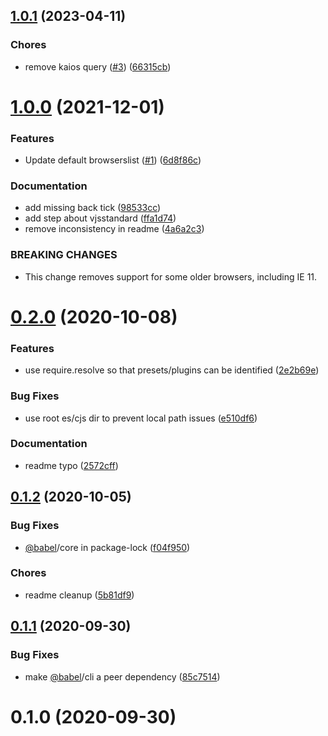 <a name="1.0.1"></a>
## [1.0.1](https://github.com/videojs/babel-config/compare/v1.0.0...v1.0.1) (2023-04-11)

### Chores

* remove kaios query ([#3](https://github.com/videojs/babel-config/issues/3)) ([66315cb](https://github.com/videojs/babel-config/commit/66315cb))

<a name="1.0.0"></a>
# [1.0.0](https://github.com/videojs/babel-config/compare/v0.2.0...v1.0.0) (2021-12-01)

### Features

* Update default browserslist ([#1](https://github.com/videojs/babel-config/issues/1)) ([6d8f86c](https://github.com/videojs/babel-config/commit/6d8f86c))

### Documentation

* add missing back tick ([98533cc](https://github.com/videojs/babel-config/commit/98533cc))
* add step about vjsstandard ([ffa1d74](https://github.com/videojs/babel-config/commit/ffa1d74))
* remove inconsistency in readme ([4a6a2c3](https://github.com/videojs/babel-config/commit/4a6a2c3))


### BREAKING CHANGES

* This change removes support for some older browsers, including IE 11.

<a name="0.2.0"></a>
# [0.2.0](https://github.com/videojs/babel-config/compare/v0.1.2...v0.2.0) (2020-10-08)

### Features

* use require.resolve so that presets/plugins can be identified ([2e2b69e](https://github.com/videojs/babel-config/commit/2e2b69e))

### Bug Fixes

* use root es/cjs dir to prevent local path issues ([e510df6](https://github.com/videojs/babel-config/commit/e510df6))

### Documentation

* readme typo ([2572cff](https://github.com/videojs/babel-config/commit/2572cff))

<a name="0.1.2"></a>
## [0.1.2](https://github.com/videojs/babel-config/compare/v0.1.1...v0.1.2) (2020-10-05)

### Bug Fixes

* [@babel](https://github.com/babel)/core in package-lock ([f04f950](https://github.com/videojs/babel-config/commit/f04f950))

### Chores

* readme cleanup ([5b81df9](https://github.com/videojs/babel-config/commit/5b81df9))

<a name="0.1.1"></a>
## [0.1.1](https://github.com/videojs/babel-config/compare/v0.1.0...v0.1.1) (2020-09-30)

### Bug Fixes

* make [@babel](https://github.com/babel)/cli a peer dependency ([85c7514](https://github.com/videojs/babel-config/commit/85c7514))

<a name="0.1.0"></a>
# 0.1.0 (2020-09-30)

